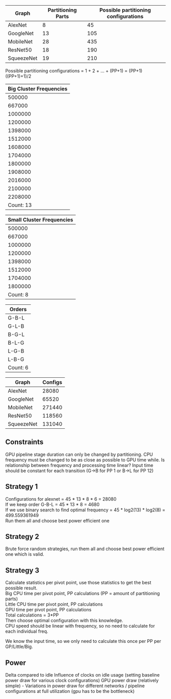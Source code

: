 | Graph      | Partitioning Parts | Possible partitioning configurations |
| ---------- | ------------------ | ------------------------------------ |
| AlexNet    | 8                  | 45                                   |
| GoogleNet  | 13                 | 105                                  |
| MobileNet  | 28                 | 435                                  |
| ResNet50   | 18                 | 190                                  |
| SqueezeNet | 19                 | 210                                  |

Possible partitioning configurations = 1 + 2 + ... + (PP+1) = (PP+1)((PP+1)+1)/2

| Big Cluster Frequencies |
| ----------------------- |
| 500000                  |
| 667000                  |
| 1000000                 |
| 1200000                 |
| 1398000                 |
| 1512000                 |
| 1608000                 |
| 1704000                 |
| 1800000                 |
| 1908000                 |
| 2016000                 |
| 2100000                 |
| 2208000                 |
| Count: 13               |

| Small Cluster Frequencies |
| ------------------------- |
| 500000                    |
| 667000                    |
| 1000000                   |
| 1200000                   |
| 1398000                   |
| 1512000                   |
| 1704000                   |
| 1800000                   |
| Count: 8                  |

| Orders   |
| -------- |
| G-B-L    |
| G-L-B    |
| B-G-L    |
| B-L-G    |
| L-G-B    |
| L-B-G    |
| Count: 6 |

| Graph      | Configs |
| ---------- | ------- |
| AlexNet    | 28080   |
| GoogleNet  | 65520   |
| MobileNet  | 271440  |
| ResNet50   | 118560  |
| SqueezeNet | 131040  |

## Constraints

GPU pipeline stage duration can only be changed by partitioning.
CPU frequency must be changed to be as close as possible to GPU time while.
Is relationship between frequency and processing time linear?
Input time should be constant for each transition (G->B for PP 1 or B->L for PP 12)

## Strategy 1

Configurations for alexnet = 45 \* 13 \* 8 \* 6 = 28080  
If we keep order G-B-L = 45 \* 13 \* 8 = 4680  
If we use binary search to find optimal frequency = 45 \* log2(13) \* log2(8) = 499.559361949  
Run them all and choose best power efficient one

## Strategy 2

Brute force random strategies, run them all and choose best power efficient one which is valid.

## Strategy 3

Calculate statistics per pivot point, use those statistics to get the best possible result.  
Big CPU time per pivot point, PP calculations (PP = amount of partitioning parts)  
Little CPU time per pivot point, PP calculations  
GPU time per pivot point, PP calculations  
Total calculations = 3\*PP  
Then choose optimal configuration with this knowledge.  
CPU speed should be linear with frequency, so no need to calculate for each individual freq.

We know the input time, so we only need to calculate this once per PP per GP/Little/Big.

## Power

Delta compared to idle
Influence of clocks on idle usage (setting baseline power draw for various clock configurations)
GPU power draw (relatively simple) - Variations in power draw for different networks / pipeline configurations at full utilization (gpu has to be the bottleneck)
